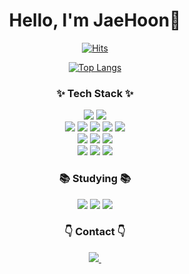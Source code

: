 <div align="center">

<h1>Hello, I'm JaeHoon👋</h1>


[![Hits](https://hits.seeyoufarm.com/api/count/incr/badge.svg?url=https%3A%2F%2Fgithub.com%2Fjaehoon1222%2Fhit-counter&count_bg=%234851D5&title_bg=%23F68CFF&icon=&icon_color=%23E7E7E7&title=hits&edge_flat=false)](https://github.com/jaehoon1222)
<!-- ![Anurag's GitHub stats](https://github-readme-stats.vercel.app/api?username=jaehoon1222&show_icons=true&theme=algolia) -->
[![Top Langs](https://github-readme-stats.vercel.app/api/top-langs/?username=jaehoon1222&layout=compact&theme=algolia&hide_border=true)](https://github.com/anuraghazra/github-readme-stats)
</div>

<div align=center> 
  <h3 align="center">✨ Tech Stack ✨</h3>
  <img src="https://img.shields.io/badge/java-007396?style=for-the-badge&logo=java&logoColor=white">
  <img src="https://img.shields.io/badge/spring-6DB33F?style=for-the-badge&logo=spring&logoColor=white"> 
  <br>
  
  <img src="https://img.shields.io/badge/html5-E34F26?style=for-the-badge&logo=html5&logoColor=white"> 
  <img src="https://img.shields.io/badge/css-1572B6?style=for-the-badge&logo=css3&logoColor=white"> 
  <img src="https://img.shields.io/badge/javascript-F7DF1E?style=for-the-badge&logo=javascript&logoColor=black"> 
  <img src="https://img.shields.io/badge/jquery-0769AD?style=for-the-badge&logo=jquery&logoColor=white">
  <img src="https://img.shields.io/badge/bootstrap-7952B3?style=for-the-badge&logo=bootstrap&logoColor=white">
  <br>
  
  <img src="https://img.shields.io/badge/oracle-F80000?style=for-the-badge&logo=oracle&logoColor=white"> 
  <img src="https://img.shields.io/badge/mysql-4479A1?style=for-the-badge&logo=mysql&logoColor=white">  
  <img src="https://img.shields.io/badge/firebase-FFCA28?style=for-the-badge&logo=firebase&logoColor=white">
  <br>
  
  <img src="https://img.shields.io/badge/react-61DAFB?style=for-the-badge&logo=react&logoColor=black"> 
  <img src="https://img.shields.io/badge/node.js-339933?style=for-the-badge&logo=Node.js&logoColor=white">
  <img src="https://img.shields.io/badge/flutter-02569B?style=for-the-badge&logo=flutter&logoColor=white">
  <br>

  <h3 align="center">📚 Studying 📚</h3>
  <img src="https://img.shields.io/badge/amazonaws-232F3E?style=for-the-badge&logo=amazonaws&logoColor=white">
  <img src="https://img.shields.io/badge/github-181717?style=for-the-badge&logo=github&logoColor=white">
  <img src="https://img.shields.io/badge/git-F05032?style=for-the-badge&logo=git&logoColor=white">
</div>

<h3 align="center">👇 Contact 👇</h3>
<div align="center">
  <a href="mailto:jaehoon3303@gmail.com">
    <img
      src="https://img.shields.io/badge/jaehoon3303@gmail.com-D14836?style=for-the-badge&logo=gmail&logoColor=white"/>&nbsp
  </a>
</div>


